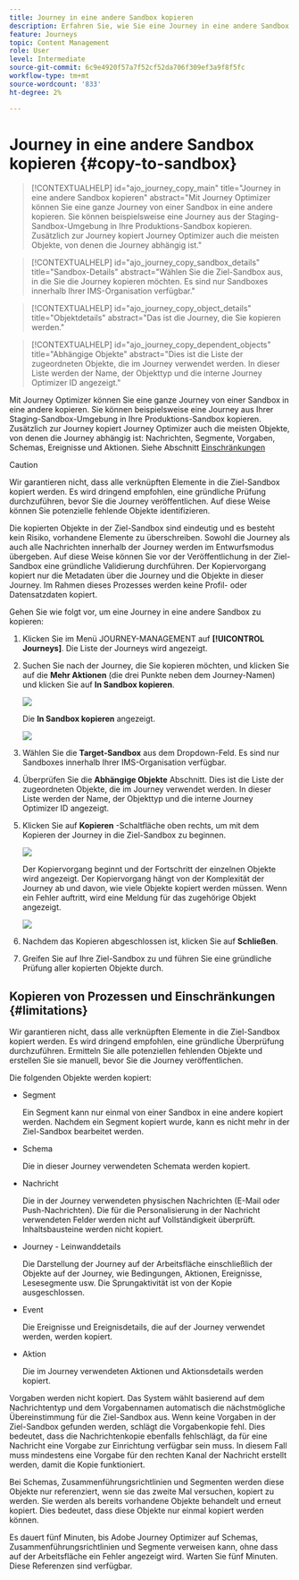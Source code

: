 ```yaml
---
title: Journey in eine andere Sandbox kopieren
description: Erfahren Sie, wie Sie eine Journey in eine andere Sandbox kopieren
feature: Journeys
topic: Content Management
role: User
level: Intermediate
source-git-commit: 6c9e4920f57a7f52cf52da706f309ef3a9f8f5fc
workflow-type: tm+mt
source-wordcount: '833'
ht-degree: 2%

---
```


# Journey in eine andere Sandbox kopieren {#copy-to-sandbox}

>[!CONTEXTUALHELP]
>id="ajo_journey_copy_main"
>title="Journey in eine andere Sandbox kopieren"
>abstract="Mit Journey Optimizer können Sie eine ganze Journey von einer Sandbox in eine andere kopieren. Sie können beispielsweise eine Journey aus der Staging-Sandbox-Umgebung in Ihre Produktions-Sandbox kopieren. Zusätzlich zur Journey kopiert Journey Optimizer auch die meisten Objekte, von denen die Journey abhängig ist."

>[!CONTEXTUALHELP]
>id="ajo_journey_copy_sandbox_details"
>title="Sandbox-Details"
>abstract="Wählen Sie die Ziel-Sandbox aus, in die Sie die Journey kopieren möchten. Es sind nur Sandboxes innerhalb Ihrer IMS-Organisation verfügbar."

>[!CONTEXTUALHELP]
>id="ajo_journey_copy_object_details"
>title="Objektdetails"
>abstract="Das ist die Journey, die Sie kopieren werden."

>[!CONTEXTUALHELP]
>id="ajo_journey_copy_dependent_objects"
>title="Abhängige Objekte"
>abstract="Dies ist die Liste der zugeordneten Objekte, die im Journey verwendet werden. In dieser Liste werden der Name, der Objekttyp und die interne Journey Optimizer ID angezeigt."

Mit Journey Optimizer können Sie eine ganze Journey von einer Sandbox in eine andere kopieren. Sie können beispielsweise eine Journey aus Ihrer Staging-Sandbox-Umgebung in Ihre Produktions-Sandbox kopieren. Zusätzlich zur Journey kopiert Journey Optimizer auch die meisten Objekte, von denen die Journey abhängig ist: Nachrichten, Segmente, Vorgaben, Schemas, Ereignisse und Aktionen. Siehe Abschnitt [Einschränkungen](../event/about-events.md)

>[!CAUTION]
>
>Wir garantieren nicht, dass alle verknüpften Elemente in die Ziel-Sandbox kopiert werden. Es wird dringend empfohlen, eine gründliche Prüfung durchzuführen, bevor Sie die Journey veröffentlichen. Auf diese Weise können Sie potenzielle fehlende Objekte identifizieren.

Die kopierten Objekte in der Ziel-Sandbox sind eindeutig und es besteht kein Risiko, vorhandene Elemente zu überschreiben. Sowohl die Journey als auch alle Nachrichten innerhalb der Journey werden im Entwurfsmodus übergeben. Auf diese Weise können Sie vor der Veröffentlichung in der Ziel-Sandbox eine gründliche Validierung durchführen. Der Kopiervorgang kopiert nur die Metadaten über die Journey und die Objekte in dieser Journey. Im Rahmen dieses Prozesses werden keine Profil- oder Datensatzdaten kopiert.

Gehen Sie wie folgt vor, um eine Journey in eine andere Sandbox zu kopieren:

1. Klicken Sie im Menü JOURNEY-MANAGEMENT auf **[!UICONTROL Journeys]**. Die Liste der Journeys wird angezeigt.

2. Suchen Sie nach der Journey, die Sie kopieren möchten, und klicken Sie auf die **Mehr Aktionen** (die drei Punkte neben dem Journey-Namen) und klicken Sie auf **In Sandbox kopieren**.

   ![](assets/copy-sandbox1.png)

   Die **In Sandbox kopieren** angezeigt.

   ![](assets/copy-sandbox2.png)

3. Wählen Sie die **Target-Sandbox** aus dem Dropdown-Feld. Es sind nur Sandboxes innerhalb Ihrer IMS-Organisation verfügbar.

4. Überprüfen Sie die **Abhängige Objekte** Abschnitt. Dies ist die Liste der zugeordneten Objekte, die im Journey verwendet werden. In dieser Liste werden der Name, der Objekttyp und die interne Journey Optimizer ID angezeigt.

5. Klicken Sie auf **Kopieren** -Schaltfläche oben rechts, um mit dem Kopieren der Journey in die Ziel-Sandbox zu beginnen.

   ![](assets/copy-sandbox3.png)

   Der Kopiervorgang beginnt und der Fortschritt der einzelnen Objekte wird angezeigt. Der Kopiervorgang hängt von der Komplexität der Journey ab und davon, wie viele Objekte kopiert werden müssen. Wenn ein Fehler auftritt, wird eine Meldung für das zugehörige Objekt angezeigt.

   ![](assets/copy-sandbox4.png)

6. Nachdem das Kopieren abgeschlossen ist, klicken Sie auf **Schließen**.

7. Greifen Sie auf Ihre Ziel-Sandbox zu und führen Sie eine gründliche Prüfung aller kopierten Objekte durch.

## Kopieren von Prozessen und Einschränkungen {#limitations}

Wir garantieren nicht, dass alle verknüpften Elemente in die Ziel-Sandbox kopiert werden. Es wird dringend empfohlen, eine gründliche Überprüfung durchzuführen. Ermitteln Sie alle potenziellen fehlenden Objekte und erstellen Sie sie manuell, bevor Sie die Journey veröffentlichen.

Die folgenden Objekte werden kopiert:

* Segment

   Ein Segment kann nur einmal von einer Sandbox in eine andere kopiert werden. Nachdem ein Segment kopiert wurde, kann es nicht mehr in der Ziel-Sandbox bearbeitet werden.

* Schema

   Die in dieser Journey verwendeten Schemata werden kopiert.

* Nachricht

   Die in der Journey verwendeten physischen Nachrichten (E-Mail oder Push-Nachrichten). Die für die Personalisierung in der Nachricht verwendeten Felder werden nicht auf Vollständigkeit überprüft. Inhaltsbausteine werden nicht kopiert.

* Journey - Leinwanddetails

   Die Darstellung der Journey auf der Arbeitsfläche einschließlich der Objekte auf der Journey, wie Bedingungen, Aktionen, Ereignisse, Lesesegmente usw. Die Sprungaktivität ist von der Kopie ausgeschlossen.

* Event

   Die Ereignisse und Ereignisdetails, die auf der Journey verwendet werden, werden kopiert.

* Aktion

   Die im Journey verwendeten Aktionen und Aktionsdetails werden kopiert.

Vorgaben werden nicht kopiert. Das System wählt basierend auf dem Nachrichtentyp und dem Vorgabennamen automatisch die nächstmögliche Übereinstimmung für die Ziel-Sandbox aus. Wenn keine Vorgaben in der Ziel-Sandbox gefunden werden, schlägt die Vorgabenkopie fehl. Dies bedeutet, dass die Nachrichtenkopie ebenfalls fehlschlägt, da für eine Nachricht eine Vorgabe zur Einrichtung verfügbar sein muss. In diesem Fall muss mindestens eine Vorgabe für den rechten Kanal der Nachricht erstellt werden, damit die Kopie funktioniert.

Bei Schemas, Zusammenführungsrichtlinien und Segmenten werden diese Objekte nur referenziert, wenn sie das zweite Mal versuchen, kopiert zu werden. Sie werden als bereits vorhandene Objekte behandelt und erneut kopiert. Dies bedeutet, dass diese Objekte nur einmal kopiert werden können.

Es dauert fünf Minuten, bis Adobe Journey Optimizer auf Schemas, Zusammenführungsrichtlinien und Segmente verweisen kann, ohne dass auf der Arbeitsfläche ein Fehler angezeigt wird. Warten Sie fünf Minuten. Diese Referenzen sind verfügbar.

